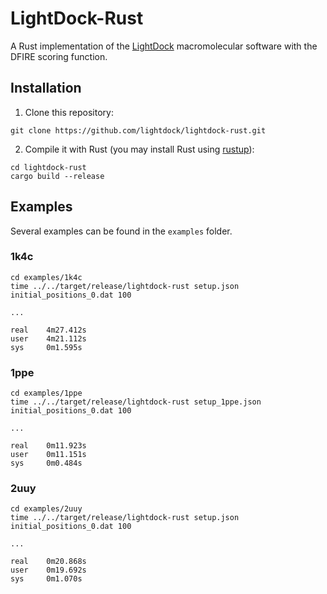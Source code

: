 # LightDock-Rust

A Rust implementation of the [LightDock](https://lightdock.org) macromolecular software with the DFIRE scoring function.

## Installation
1. Clone this repository:

 ```
 git clone https://github.com/lightdock/lightdock-rust.git
 ```

2. Compile it with Rust (you may install Rust using [rustup](https://rustup.rs/)):

 ```
 cd lightdock-rust
 cargo build --release
 ```
 
## Examples

Several examples can be found in the `examples` folder.

### 1k4c

```
cd examples/1k4c
time ../../target/release/lightdock-rust setup.json initial_positions_0.dat 100

...

real    4m27.412s
user    4m21.112s
sys     0m1.595s
```

### 1ppe

```
cd examples/1ppe
time ../../target/release/lightdock-rust setup_1ppe.json initial_positions_0.dat 100

...

real    0m11.923s
user    0m11.151s
sys     0m0.484s
```

### 2uuy

```
cd examples/2uuy
time ../../target/release/lightdock-rust setup.json initial_positions_0.dat 100

...

real    0m20.868s
user    0m19.692s
sys     0m1.070s
```


